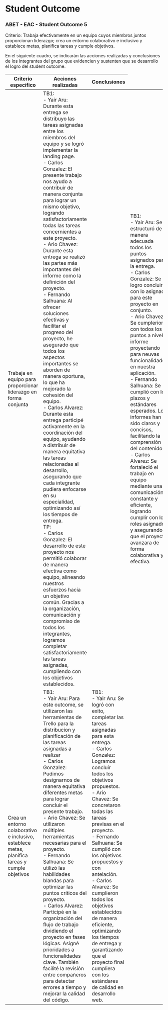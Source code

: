 # Student Outcome

### ABET - EAC - Student Outcome 5

Criterio: Trabaja efectivamente en un equipo cuyos miembros juntos proporcionan liderazgo; crea un entorno colaborativo e inclusivo y establece metas, planifica tareas y cumple objetivos.

En el siguiente cuadro, se indicarán las acciones realizadas y conclusiones
de los integrantes del grupo que evidencien y sustenten que se desarrollo el
logro del student outcome.
<table>
    <thead>
        <tr>
            <th>Criterio específico</th>
            <th>Acciones realizadas</th>
            <th>Conclusiones</th>
        </tr>
    </thead>
    <tbody>
        <tr>
            <td>Trabaja en equipo para proporcionar liderazgo en forma conjunta</td>
            <td>
                TB1: <br/>
                - Yair Aru: Durante esta entrega se distribuyo las tareas asignadas entre los miembros del equipo y se logró implementar la landing page.<br/>
                - Carlos Gonzalez: El presente trabajo nos ayudo a contribuir de manera conjunta para lograr un mismo objetivo, logrando satisfactoriamente todas las tareas concernientes a este proyecto.<br/>
                - Ario Chavez: Durante esta entrega se realizó las partes más importantes del informe como la definición del proyecto. <br/>
                - Fernando Salhuana: Al ofrecer soluciones efectivas y facilitar el progreso del proyecto, he asegurado que todos los aspectos importantes se aborden de manera oportuna, lo que ha mejorado la cohesión del equipo. <br/>
                - Carlos Alvarez: Durante esta entrega participé activamente en la coordinación del equipo, ayudando a distribuir de manera equitativa las tareas relacionadas al desarrollo, asegurando que cada integrante pudiera enfocarse en su especialidad, optimizando así los tiempos de entrega.
                <br/>
            TP: <br/>
                - Carlos Gonzalez: El desarrollo de este proyecto nos permitió colaborar de manera efectiva como equipo, alineando nuestros esfuerzos hacia un objetivo común. Gracias a la organización, comunicación y compromiso de todos los integrantes, logramos completar satisfactoriamente las tareas asignadas, cumpliendo con los objetivos establecidos.<br/>
            </td>
            <td>
            <td>
                TB1: <br/>
                - Yair Aru: Se estructuró de manera adecuada todos los puntos asignados para la entrega.<br/>
                - Carlos Gonzalez: Se logro concluir con lo asignado para este proyecto en conjunto.<br/>
                - Ario Chavez: Se cumplerion con todos los puntos a nivel informe proyectando para neuvas funcionalidades en nuestra aplicación. <br/>
                - Fernando Salhuana: Se cumplió con los plazos y estándares esperados. Los informes han sido claros y concisos, facilitando la comprensión del contenido.<br/>
                - Carlos Alvarez: Se fortaleció el trabajo en equipo mediante una comunicación constante y eficiente, logrando cumplir con los roles asignados y asegurando que el proyecto avanzara de forma colaborativa y efectiva.
            </td>
        </tr>
        <tr>
            <td>Crea un entorno colaborativo e inclusivo, establece metas, planifica tareas y cumple objetivos</td>
            <td>
                TB1: <br/>
                - Yair Aru: Para este outcome, se utilizaron las herramientas de Trello para la distribucion y planificación de las tareas asignadas a realizar<br/>
                - Carlos Gonzalez: Pudimos designarnos de manera equitativa diferentes metas para lograr concluir el presente trabajo.<br/>
                - Ario Chavez: Se utilizaron múltiples herramientas necesarias para el proyecto. <br/>
                - Fernando Salhuana: Se utilizó las habilidades blandas para optimizar las puntos críticos del proyecto. <br/>
                - Carlos Alvarez: Participé en la organización del flujo de trabajo dividiendo el proyecto en fases lógicas. Asigné prioridades a funcionalidades clave. También facilité la revisión entre compañeros para detectar errores a tiempo y mejorar la calidad del código.
            </td>
            <td>
                TB1: <br/>
                - Yair Aru: Se logró con exito, completar las tareas asignadas para esta entrega.<br/>
                - Carlos Gonzalez: Logramos concluir todos los objetivos propuestos.<br/>
                - Ario Chavez: Se concretaron todas las tareas previsas en el proyecto. <br/>
                - Fernando Salhuana: Se cumplió con los objetivos propuestos y con antelación. <br/>
                - Carlos Alvarez: Se cumplieron todos los objetivos establecidos de manera eficiente, optimizando los tiempos de entrega y garantizando que el proyecto final cumpliera con los estándares de calidad en desarrollo web.
            </td>
        </tr>
    </tbody>
</table>
